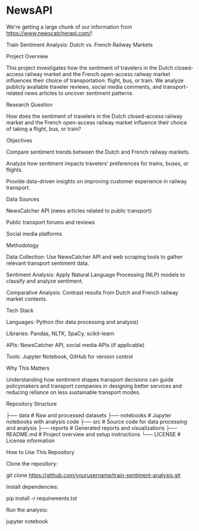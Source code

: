 # NewsAPI
We're getting a large chunk of our information from https://www.newscatcherapi.com/!

Train Sentiment Analysis: Dutch vs. French Railway Markets

Project Overview

This project investigates how the sentiment of travelers in the Dutch closed-access railway market and the French open-access railway market influences their choice of transportation: flight, bus, or train. We analyze publicly available traveler reviews, social media comments, and transport-related news articles to uncover sentiment patterns.

Research Question

How does the sentiment of travelers in the Dutch closed-access railway market and the French open-access railway market influence their choice of taking a flight, bus, or train?

Objectives

Compare sentiment trends between the Dutch and French railway markets.

Analyze how sentiment impacts travelers’ preferences for trains, buses, or flights.

Provide data-driven insights on improving customer experience in railway transport.

Data Sources

NewsCatcher API (news articles related to public transport)

Public transport forums and reviews

Social media platforms

Methodology

Data Collection: Use NewsCatcher API and web scraping tools to gather relevant transport sentiment data.

Sentiment Analysis: Apply Natural Language Processing (NLP) models to classify and analyze sentiment.

Comparative Analysis: Contrast results from Dutch and French railway market contexts.

Tech Stack

Languages: Python (for data processing and analysis)

Libraries: Pandas, NLTK, SpaCy, scikit-learn

APIs: NewsCatcher API, social media APIs (if applicable)

Tools: Jupyter Notebook, GitHub for version control

Why This Matters

Understanding how sentiment shapes transport decisions can guide policymakers and transport companies in designing better services and reducing reliance on less sustainable transport modes.

Repository Structure

├── data               # Raw and processed datasets
├── notebooks          # Jupyter notebooks with analysis code
├── src                # Source code for data processing and analysis
├── reports            # Generated reports and visualizations
├── README.md          # Project overview and setup instructions
└── LICENSE            # License information

How to Use This Repository

Clone the repository:

git clone https://github.com/yourusername/train-sentiment-analysis.git

Install dependencies:

pip install -r requirements.txt

Run the analysis:

jupyter notebook

